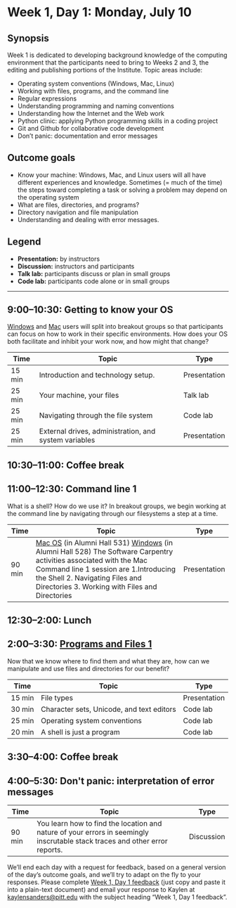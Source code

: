 # Week 1, Day 1: Monday, July 10
## Synopsis

Week 1 is dedicated to developing background knowledge of the computing environment
                that the participants need to bring to Weeks 2 and 3, the editing and publishing
                portions of the Institute. Topic areas include: 
                
* Operating system conventions (Windows, Mac, Linux) 
* Working with files, programs, and the command line 
* Regular expressions 
* Understanding programming and naming conventions 
* Understanding how the Internet and the Web work 
* Python clinic: applying Python programming skills in a coding project 
* Git and Github for collaborative code development 
* Don’t panic: documentation and error messages

## Outcome goals
* Know your machine: Windows, Mac, and Linux users will all have different experiences and knowledge. Sometimes (= much of the time) the steps toward completing a task or solving a problem may depend on the operating system
* What are files, directories, and programs?
* Directory navigation and file manipulation
* Understanding and dealing with error messages.
## Legend

* **Presentation:** by instructors
* **Discussion:** instructors and participants
* **Talk lab:** participants discuss or plan in small groups
* **Code lab:** participants code alone or in small groups

* * *
## 9:00–10:30: Getting to know your OS

[Windows](getting_to_know_windows.md) and [Mac](getting_to_know_mac.md) users
                    will split into breakout groups so that participants can focus on how to work in
                    their specific environments. How does your OS both facilitate and inhibit your
                    work now, and how might that change?

Time | Topic | Type
---- | ---- | ---- 
15 min | Introduction and technology setup. | Presentation
25 min | Your machine, your files | Talk lab
25 min | Navigating through the file system | Code lab
25 min | External drives, administration, and system variables | Presentation

## 10:30–11:00: Coffee break

## 11:00–12:30: Command line 1

What is a shell? How do we use it? In breakout groups, we begin working at the
                    command line by navigating through our filesystems a step at a time.

Time | Topic | Type
---- | ---- | ---- 
90 min | [Mac OS](getting_to_know_mac.md) (in Alumni Hall 531) [Windows](getting_to_know_windows.md) (in Alumni Hall 528) The Software Carpentry activities associated with the Mac Command line 1 session are 1.Introducing the Shell 2. Navigating Files and Directories 3. Working with Files and Directories | Presentation

## 12:30–2:00: Lunch

## 2:00–3:30: [Programs and Files 1](programs_and_files1.md)

Now that we know where to find them and what they are, how can we manipulate
                    and use files and directories for our benefit?

Time | Topic | Type
---- | ---- | ---- 
15 min | File types | Presentation
30 min | Character sets, Unicode, and text editors | Code lab
25 min | Operating system conventions | Code lab
20 min | A shell is just a program | Code lab

## 3:30–4:00: Coffee break

## 4:00–5:30: Don't panic: interpretation of error messages

Time | Topic | Type
---- | ---- | ---- 
90 min | You learn how to find the location and nature of your errors in seemingly inscrutable stack traces and other error reports. | Discussion

We’ll end each day with a request for feedback, based on a general version of the day’s outcome goals, and we’ll try to adapt on the fly to your responses. Please complete [Week 1, Day 1 feedback](week_1_day_1_feedback.md) (just copy and paste it into a plain-text document) and email your response to Kaylen at [kaylensanders@pitt.edu](mailto:kaylensanders@pitt.edu) with the subject heading “Week 1, Day 1 feedback”.